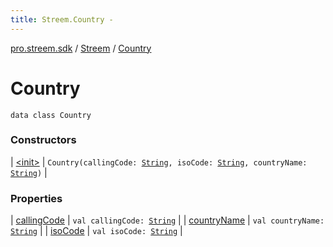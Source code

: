 ```yaml
---
title: Streem.Country - 
---
```


[pro.streem.sdk](../../index.html) / [Streem](../index.html) / [Country](./index.html)

# Country

`data class Country`

### Constructors

| [&lt;init&gt;](-init-.html) | `Country(callingCode: `[`String`](https://kotlinlang.org/api/latest/jvm/stdlib/kotlin/-string/index.html)`, isoCode: `[`String`](https://kotlinlang.org/api/latest/jvm/stdlib/kotlin/-string/index.html)`, countryName: `[`String`](https://kotlinlang.org/api/latest/jvm/stdlib/kotlin/-string/index.html)`)` |

### Properties

| [callingCode](calling-code.html) | `val callingCode: `[`String`](https://kotlinlang.org/api/latest/jvm/stdlib/kotlin/-string/index.html) |
| [countryName](country-name.html) | `val countryName: `[`String`](https://kotlinlang.org/api/latest/jvm/stdlib/kotlin/-string/index.html) |
| [isoCode](iso-code.html) | `val isoCode: `[`String`](https://kotlinlang.org/api/latest/jvm/stdlib/kotlin/-string/index.html) |

